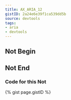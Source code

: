 ```yaml
---
title: AX_ARIA_12
gistID: 2a24e6e39f1ca539dd5b
source: devtools
tags:
- aria
- devtools
---
```


<h2 aria-describedby="{{ page.gistID }}">Not Begin</h2>
<div class="rendered-not">
<!-- Bad: the meta element should not be given any ARIA attributes -->
<meta charset="UTF-8" aria-hidden="false">
</div> <!-- rendered-not -->

<h2 aria-describedby="{{ page.gistID }}">Not End</h2>

<h3 aria-describedby="{{ page.gistID }}">Code for this Not</h3>
{% gist page.gistID %}